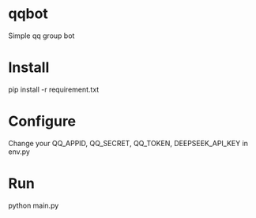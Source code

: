 # qqbot
Simple qq group bot

# Install
pip install -r requirement.txt

# Configure
Change your QQ_APPID, QQ_SECRET, QQ_TOKEN, DEEPSEEK_API_KEY in env.py

# Run
python main.py
